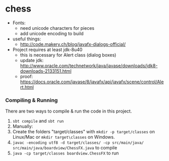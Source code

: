 # chess

- Fonts:
  - need unicode characters for pieces
  - add unicode encoding to build
- useful things:
  - http://code.makery.ch/blog/javafx-dialogs-official/
- Project requires at least jdk-8u40
  - this is necessary for Alert class (dialog boxes)
  - update jdk: http://www.oracle.com/technetwork/java/javase/downloads/jdk8-downloads-2133151.html
  - proof: https://docs.oracle.com/javase/8/javafx/api/javafx/scene/control/Alert.html


### Compiling & Running
There are two ways to compile & run the code in this project.

1. `sbt compile` and `sbt run`
2.  Manually:
   1.  Create the folders "target/classes" with `mkdir -p target/classes` on Linux/Mac or `mkdir target\classes` on Windows.
   2.  `javac -encoding utf8 -d target/classes/ -cp src/main/java/ src/main/java/boardview/ChessFX.java` to compile
   3.  `java -cp target/classes boardview.ChessFX` to run
